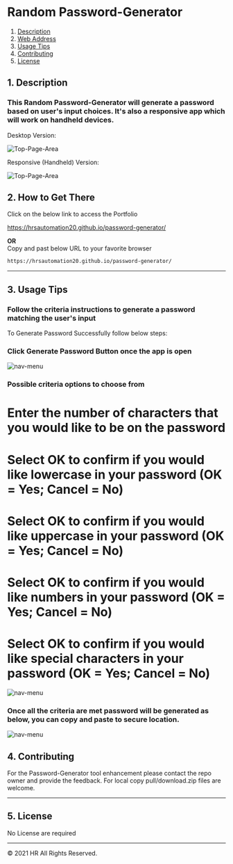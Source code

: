 # Random Password-Generator

1. [Description](#desc)
2. [Web Address](#web)
3. [Usage Tips](#usage)
4. [Contributing](#contr)
5. [License](#license)

<a name="desc"></a>

## 1. Description

### This Random Password-Generator will generate a password based on user's input choices. It's also a responsive app which will work on handheld devices.

Desktop Version:

![Top-Page-Area](./assets/images/desktoppassword.PNG "Top-Page-Area")

Responsive (Handheld) Version:

![Top-Page-Area](./assets/images/mobilepassword.PNG "Top-Page-Area")

<a name="web"></a>

## 2. How to Get There

Click on the below link to access the Portfolio

https://hrsautomation20.github.io/password-generator/

<b>OR</b><br> Copy and past below URL to your favorite browser

```html
https://hrsautomation20.github.io/password-generator/
```

---

<a name="usage"></a>

## 3. Usage Tips

### Follow the criteria instructions to generate a password matching the user's input

To Generate Password Successfully follow below steps:

### Click Generate Password Button once the app is open

![nav-menu](./assets/images/generatebutton.png "Navigational Menu")

### Possible criteria options to choose from

# Enter the number of characters that you would like to be on the password

# Select OK to confirm if you would like lowercase in your password (OK = Yes; Cancel = No)

# Select OK to confirm if you would like uppercase in your password (OK = Yes; Cancel = No)

# Select OK to confirm if you would like numbers in your password (OK = Yes; Cancel = No)

# Select OK to confirm if you would like special characters in your password (OK = Yes; Cancel = No)

![nav-menu](./assets/images/criteria.PNG "Navigational Menu")

### Once all the criteria are met password will be generated as below, you can copy and paste to secure location.

![nav-menu](./assets/images/passwordgenerated.PNG "Navigational Menu")

<a name="contr"></a>

## 4. Contributing

For the Password-Generator tool enhancement please contact the repo owner and provide the feedback. For local copy pull/download.zip files are welcome.

---

<a name="license"></a>

## 5. License

No License are required

---

© 2021 HR All Rights Reserved.
